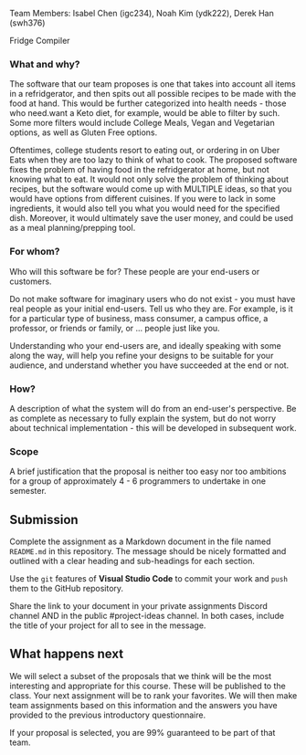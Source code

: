 Team Members: Isabel Chen (igc234), Noah Kim (ydk222), Derek Han (swh376)

Fridge Compiler

### What and why?

The software that our team proposes is one that takes into account all items in a refridgerator, and then spits out all possible recipes to be made with the food at hand. This would be further categorized into health needs - those who need.want a Keto diet, for example, would be able to filter by such. Some more filters would include College Meals, Vegan and Vegetarian options, as well as Gluten Free options. 

Oftentimes, college students resort to eating out, or ordering in on Uber Eats when they are too lazy to think of what to cook. The proposed software fixes the problem of having food in the refridgerator at home, but not knowing what to eat. It would not only solve the problem of thinking about recipes, but the software would come up with MULTIPLE ideas, so that you would have options from different cuisines. If you were to lack in some ingredients, it would also tell you what you would need for the specified dish. Moreover, it would ultimately save the user money, and could be used as a meal planning/prepping tool.

### For whom?

Who will this software be for? These people are your end-users or customers.

Do not make software for imaginary users who do not exist - you must have real people as your initial end-users. Tell us who they are. For example, is it for a particular type of business, mass consumer, a campus office, a professor, or friends or family, or ... people just like you.

Understanding who your end-users are, and ideally speaking with some along the way, will help you refine your designs to be suitable for your audience, and understand whether you have succeeded at the end or not.

### How?

A description of what the system will do from an end-user's perspective. Be as complete as necessary to fully explain the system, but do not worry about technical implementation - this will be developed in subsequent work.

### Scope

A brief justification that the proposal is neither too easy nor too ambitions for a group of approximately 4 - 6 programmers to undertake in one semester.

## Submission

Complete the assignment as a Markdown document in the file named `README.md` in this repository. The message should be nicely formatted and outlined with a clear heading and sub-headings for each section.

Use the `git` features of **Visual Studio Code** to commit your work and `push` them to the GitHub repository.

Share the link to your document in your private assignments Discord channel AND in the public #project-ideas channel. In both cases, include the title of your project for all to see in the message.

## What happens next

We will select a subset of the proposals that we think will be the most interesting and appropriate for this course. These will be published to the class. Your next assignment will be to rank your favorites. We will then make team assignments based on this information and the answers you have provided to the previous introductory questionnaire.

If your proposal is selected, you are 99% guaranteed to be part of that team.